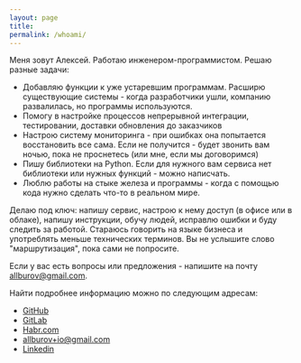```yaml
---
layout: page
title: 
permalink: /whoami/
---
```


Меня зовут Алексей. Работаю инженером-программистом.
Решаю разные задачи:
- Добавляю функции к уже устаревшим программам. Расширю существующие системы - когда разработчики ушли, компанию развалилась, но программы используются.
- Помогу в настройке процессов непрерывной интеграции, тестировании, доставки обновления до заказчиков
- Настрою систему мониторинга - при ошибках она попытается восстановить все сама. Если не получится - будет звонить вам ночью, пока не проснетесь (или мне, если мы договоримся)
- Пишу библиотеки на Python. Если для нужного вам сервиса нет библиотеки или нужных функций - можно написчать.
- Люблю работы на стыке железа и программы - когда с помощью кода нужно сделать что-то в реальном мире.

Делаю под ключ: напишу сервис, настрою к нему доступ (в офисе или в облаке), напишу инструкции, обучу людей, исправлю ошибки и буду следить за работой. 
Стараюсь говорить на языке бизнеса и употреблять меньше технических терминов. Вы не услышите слово "маршрутизация", пока сами не попросите.

Если у вас есть вопросы или предложения - напишите на почту allburov@gmail.com.


Найти подробнее информацию можно по следующим адресам:
- [GitHub](https://github.com/allburov)
- [GitLab](https://gitlab.com/allburov/)
- [Habr.com](https://habr.com/users/allburov/) 
- [allburov+io@gmail.com](mailto:allburov+io@gmail.com)
- [Linkedin](https://www.linkedin.com/in/aleksey-burov-99b06164/)


